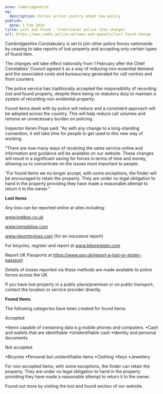 ```yaml
area: Cambridgeshire
og:
  description: Forces across country adopt new policy
publish:
  date: 1 Feb 2019
title: Lost and found - traditional police role changes
url: https://www.cambs.police.uk/news-and-appeals/lost-found-change
```

Cambridgeshire Constabulary is set to join other police forces nationwide by ceasing to take reports of lost property and accepting only certain types of found item.

The changes will take effect nationally from 1 February after the Chief Constables' Council agreed it as a way of reducing non-essential demand and the associated costs and bureaucracy generated for call centres and front counters.

The police service has traditionally accepted the responsibility of recording lost and found property, despite there being no statutory duty to maintain a system of recording non-evidential property.

Found items dealt with by police will reduce and a consistent approach will be adopted across the country. This will help reduce call volumes and remove an unnecessary burden on policing.

Inspector Keren Pope said: "As with any change to a long-standing convention, it will take time for people to get used to this new way of working.

"There are now many ways of receiving the same service online and information and guidance will be available on our website. These changes will result in a significant saving for forces in terms of time and money, allowing us to concentrate on the issues most important to people.

"For found items we no longer accept, with some exceptions, the finder will be encouraged to retain the property. They are under no legal obligation to hand in the property providing they have made a reasonable attempt to return it to the owner."

**Lost items**

Any loss can be reported online at sites including:

www.lostbox.co.uk

www.immobilise.com

www.reportmyloss.com (for an insurance report)

For bicycles, register and report at www.bikeregister.com

Report UK Passports at https://www.gov.uk/report-a-lost-or-stolen-passport

Details of losses reported via these methods are made available to police forces across the UK.

If you have lost property in a public place/premises or on public transport, contact the location or service provider directly.

**Found items**

The following categories have been created for found items:

Accepted

•Items capable of containing data e.g mobile phones and computers.
•Cash and wallets that are identifiable
•Unidentifiable cash
•Identity and personal documents

Not accepted

•Bicycles
•Personal but unidentifiable items
•Clothing
•Keys
•Jewellery

For non-accepted items, with some exceptions, the finder can retain the property. They are under no legal obligation to hand in the property providing they have made a reasonable attempt to return it to the owner.

Found out more by visiting the lost and found section of our website.
